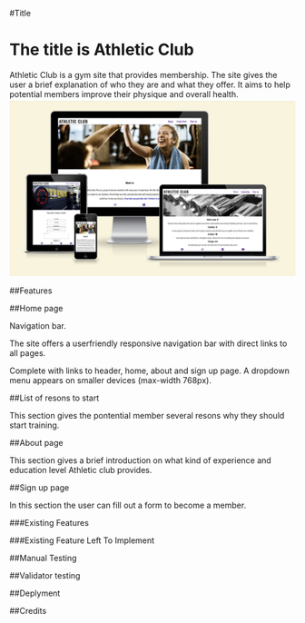 #Title

# The title is Athletic Club

Athletic Club is a gym site that provides membership. The site gives the user a brief explanation of who they are and what they offer. It aims to help potential members improve their physique and overall health.
![Alt text](assets/images/readme-images/Am%20I%20Responsive%202.png)

##Features

##Home page

Navigation bar.

The site offers a userfriendly responsive navigation bar with direct links to all pages.

Complete with links to header, home, about and sign up page. A dropdown menu appears on smaller devices (max-width 768px). 

##List of resons to start

This section gives the pontential member several resons why they should start training.


##About page

This section gives a brief introduction on what kind of experience and education level Athletic club provides.


##Sign up page

In this section the user can fill out a form to become a member.


###Existing Features



###Existing Feature Left To Implement



##Manual Testing

##Validator testing



##Deplyment



##Credits